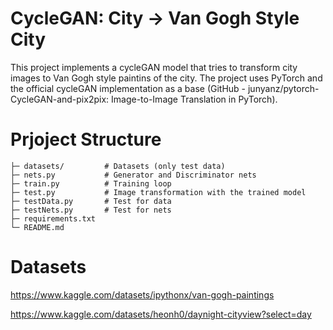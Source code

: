 # **CycleGAN: City -> Van Gogh Style City**

This project implements a cycleGAN model that tries to transform city images to Van Gogh style paintins of the city. The project uses PyTorch and the official cycleGAN implementation as a base (GitHub - junyanz/pytorch-CycleGAN-and-pix2pix: Image-to-Image Translation in PyTorch).

# **Prjoject Structure**


```
├─ datasets/         # Datasets (only test data)
├─ nets.py           # Generator and Discriminator nets
├─ train.py          # Training loop
├─ test.py           # Image transformation with the trained model
├─ testData.py       # Test for data
├─ testNets.py       # Test for nets
├─ requirements.txt 
└─ README.md
```

# **Datasets**
https://www.kaggle.com/datasets/ipythonx/van-gogh-paintings

https://www.kaggle.com/datasets/heonh0/daynight-cityview?select=day

